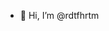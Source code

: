 - 👋 Hi, I’m @rdtfhrtm

<!---
rdtfhrtm/rdtfhrtm is a ✨ special ✨ repository because its `README.md` (this file) appears on your GitHub profile.
You can click the Preview link to take a look at your changes.
--->
